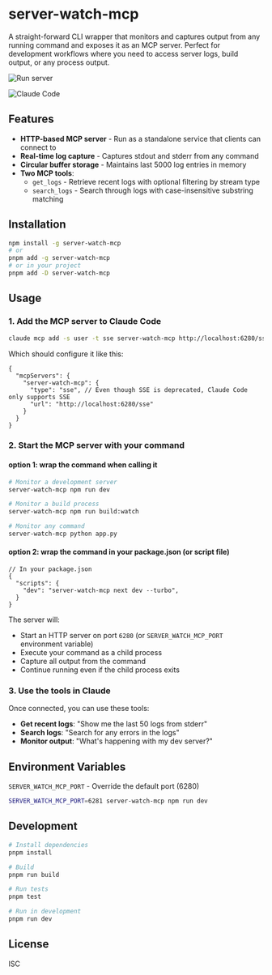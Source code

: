 # server-watch-mcp

A straight-forward CLI wrapper that monitors and captures output from any running command and exposes it as an MCP server. Perfect for development workflows where you need to access server logs, build output, or any process output.

![Run server](./assets/run_server.png)

![Claude Code](./assets/ask_claude.png)

## Features

- **HTTP-based MCP server** - Run as a standalone service that clients can connect to
- **Real-time log capture** - Captures stdout and stderr from any command
- **Circular buffer storage** - Maintains last 5000 log entries in memory
- **Two MCP tools**:
  - `get_logs` - Retrieve recent logs with optional filtering by stream type
  - `search_logs` - Search through logs with case-insensitive substring matching

## Installation

```bash
npm install -g server-watch-mcp
# or
pnpm add -g server-watch-mcp
# or in your project
pnpm add -D server-watch-mcp
```

## Usage

### 1. Add the MCP server to Claude Code

```bash
claude mcp add -s user -t sse server-watch-mcp http://localhost:6280/sse
```

Which should configure it like this:

```jsonc
{
  "mcpServers": {
    "server-watch-mcp": {
      "type": "sse", // Even though SSE is deprecated, Claude Code only supports SSE 
      "url": "http://localhost:6280/sse"
    }
  }
}
```

### 2. Start the MCP server with your command

#### option 1: wrap the command when calling it
```bash
# Monitor a development server
server-watch-mcp npm run dev

# Monitor a build process
server-watch-mcp npm run build:watch

# Monitor any command
server-watch-mcp python app.py
```

#### option 2: wrap the command in your package.json (or script file)
```jsonc
// In your package.json
{
  "scripts": {
    "dev": "server-watch-mcp next dev --turbo",
  }
}
```

The server will:
- Start an HTTP server on port `6280` (or `SERVER_WATCH_MCP_PORT` environment variable)
- Execute your command as a child process
- Capture all output from the command
- Continue running even if the child process exits

### 3. Use the tools in Claude

Once connected, you can use these tools:

- **Get recent logs**: "Show me the last 50 logs from stderr"
- **Search logs**: "Search for any errors in the logs"
- **Monitor output**: "What's happening with my dev server?"

## Environment Variables

`SERVER_WATCH_MCP_PORT` - Override the default port (6280)
```bash
SERVER_WATCH_MCP_PORT=6281 server-watch-mcp npm run dev
```

## Development

```bash
# Install dependencies
pnpm install

# Build
pnpm run build

# Run tests
pnpm test

# Run in development
pnpm run dev
```

## License

ISC
